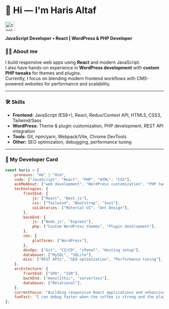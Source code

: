 # 👋 Hi — I'm Haris Altaf
<img src="https://emojis.slackmojis.com/emojis/images/1531849430/4246/blob-sunglasses.gif?1531849430" width="30" alt="cool-blob" />

**JavaScript Developer • React | WordPress & PHP Developer**

### 👨‍💻 About me
I build responsive web apps using **React** and modern JavaScript.  
I also have hands-on experience in **WordPress development** with **custom PHP tweaks** for themes and plugins.  
Currently, I focus on blending modern frontend workflows with CMS-powered websites for performance and scalability.

---

### 🛠️ Skills
- **Frontend:** JavaScript (ES6+), React, Redux/Context API, HTML5, CSS3, Tailwind/Sass  
- **WordPress:** Theme & plugin customization, PHP development, REST API integration  
- **Tools:** Git, npm/yarn, Webpack/Vite, Chrome DevTools  
- **Other:** SEO optimization, debugging, performance tuning

---

### 📜 My Developer Card
```javascript
const haris = {
    pronouns: "He" | "Him",
    code: ["JavaScript", "React", "PHP", "HTML", "CSS"],
    askMeAbout: ["web development", "WordPress customization", "PHP tweaks", "UI/UX", "frontend performance"],
    technologies: {
        frontEnd: {
            js: ["React", "Next.js"],
            css: ["Tailwind", "Bootstrap", "Sass"],
            uiLibraries: ["Material UI", "Ant Design"],
        },
        backEnd: {
            js: ["Node.js", "Express"],
            php: ["Custom WordPress themes", "Plugin development"],
        },
        cms: {
            platforms: ["WordPress"],
        },
        devOps: ["Git", "CI/CD", "cPanel", "Hosting setup"],
        databases: ["MySQL", "SQLite"],
        misc: ["REST APIs", "SEO optimization", "Performance tuning"],
    },
    architecture: {
        frontEnd: ["SPA", "SSR"],
        backEnd: ["monolithic", "serverless"],
        databases: ["Relational"],
    },
    currentFocus: "Building responsive React applications and enhancing WordPress sites with custom PHP solutions",
    funFact: "I can debug faster when the coffee is strong and the playlist is good 🎧☕"
};
